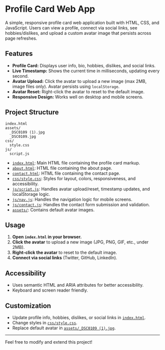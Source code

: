 # Profile Card Web App

A simple, responsive profile card web application built with HTML, CSS, and JavaScript. Users can view a profile, connect via social links, see hobbies/dislikes, and upload a custom avatar image that persists across page refreshes.

## Features

- **Profile Card:** Displays user info, bio, hobbies, dislikes, and social links.
- **Live Timestamp:** Shows the current time in milliseconds, updating every second.
- **Avatar Upload:** Click the avatar to upload a new image (max 2MB, image files only). Avatar persists using `localStorage`.
- **Avatar Reset:** Right-click the avatar to reset to the default image.
- **Responsive Design:** Works well on desktop and mobile screens.

## Project Structure

```
index.html
assets/
  _DSC0109 (1).jpg
  _DSC0109.jpg
css/
  style.css
js/
  script.js
```

- [`index.html`](index.html): Main HTML file containing the profile card markup.
- [`about.html`](about.html): HTML file containing the about page.
- [`contact.html`](contact.html): HTML file containing the contact page.
- [`css/style.css`](css/style.css): Styles for layout, colors, responsiveness, and accessibility.
- [`js/script.js`](js/script.js): Handles avatar upload/reset, timestamp updates, and localStorage logic.
- [`js/nav.js`](js/nav.js): Handles the navigation logic for mobile screens.
- [`js/contact.js`](js/contact.js): Handles the contact form submission and validation.
- [`assets/`](assets/): Contains default avatar images.

## Usage

1. **Open `index.html` in your browser.**
2. **Click the avatar** to upload a new image (JPG, PNG, GIF, etc., under 2MB).
3. **Right-click the avatar** to reset to the default image.
4. **Connect via social links** (Twitter, GitHub, LinkedIn).

## Accessibility

- Uses semantic HTML and ARIA attributes for better accessibility.
- Keyboard and screen reader friendly.

## Customization

- Update profile info, hobbies, dislikes, or social links in [`index.html`](index.html).
- Change styles in [`css/style.css`](css/style.css).
- Replace default avatar in [`assets/_DSC0109 (1).jpg`](<assets/_DSC0109%20(1).jpg>).

---

Feel free to modify and extend this project!
